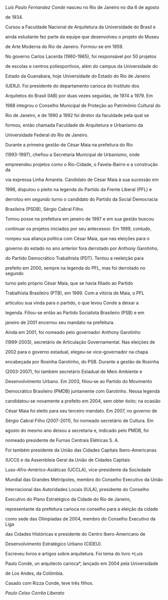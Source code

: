

*Luís Paulo Fernandez Conde* nasceu no Rio de Janeiro no dia 6 de agosto

de 1934.



Cursou a Faculdade Nacional de Arquitetura da Universidade do Brasil e

ainda estudante fez parte da equipe que desenvolveu o projeto do Museu

de Arte Moderna do Rio de Janeiro. Formou-se em 1959.



No governo Carlos Lacerda (1960-1965), foi responsável por 50 projetos

de escolas e centros poliesportivos, além do campus da Universidade do

Estado da Guanabara, hoje Universidade do Estado do Rio de Janeiro

(UERJ). Foi presidente do departamento carioca do Instituto dos

Arquitetos do Brasil (IAB) por duas vezes seguidas, de 1974 a 1979. Em

1988 integrou o Conselho Municipal de Proteção ao Patrimônio Cultural do

Rio de Janeiro, e de 1990 a 1992 foi diretor da faculdade pela qual se

formou, então chamada Faculdade de Arquitetura e Urbanismo da

Universidade Federal do Rio de Janeiro.



Durante a primeira gestão de César Maia na prefeitura do Rio

(1993-1997), chefiou a Secretaria Municipal de Urbanismo, onde

empreendeu projetos como o Rio-Cidade, o Favela-Bairro e a construção da

via expressa Linha Amarela. Candidato de César Maia à sua sucessão em

1996, disputou o pleito na legenda do Partido da Frente Liberal (PFL) e

derrotou em segundo turno o candidato do Partido da Social Democracia

Brasileira (PSDB), Sérgio Cabral Filho.



Tomou posse na prefeitura em janeiro de 1997 e em sua gestão buscou

continuar os projetos iniciados por seu antecessor. Em 1999, contudo,

rompeu sua aliança política com César Maia, que nas eleições para o

governo do estado no ano anterior fora derrotado por Anthony Garotinho,

do Partido Democrático Trabalhista (PDT). Tentou a reeleição para

prefeito em 2000, sempre na legenda do PFL, mas foi derrotado no segundo

turno pelo próprio César Maia, que se havia filiado ao Partido

Trabalhista Brasileiro (PTB), em 1999. Com a vitória de Maia, o PFL

articulou sua vinda para o partido, o que levou Conde a deixar a

legenda. Filiou-se então ao Partido Socialista Brasileiro (PSB) e em

janeiro de 2001 encerrou seu mandato na prefeitura.



Ainda em 2001, foi nomeado pelo governador Anthony Garotinho

(1999-2003), secretário de Articulação Governamental. Nas eleições de

2002 para o governo estadual, elegeu-se vice-governador na chapa

encabeçada por Rosinha Garotinho, do PSB. Durante a gestão de Rosinha

(2003-2007), foi também secretário Estadual de Meio Ambiente e

Desenvolvimento Urbano. Em 2003, filiou-se ao Partido do Movimento

Democrático Brasileiro (PMDB) juntamente com Garotinho. Nessa legenda

candidatou-se novamente a prefeito em 2004, sem obter êxito; na ocasião

César Maia foi eleito para seu terceiro mandato. Em 2007, no governo de

Sérgio Cabral Filho (2007-2011), foi nomeado secretário de Cultura. Em

agosto do mesmo ano deixou a secretaria e, indicado pelo PMDB, foi

nomeado presidente de Furnas Centrais Elétricas S. A.



Foi também presidente da União das Cidades Capitais Ibero-Americanas

(UCCI) e da Assembleia Geral da União de Cidades Capitais

Luso-Afro-Américo-Asiáticas (UCCLA), vice-presidente da Sociedade

Mundial das Grandes Metrópoles, membro do Conselho Executivo da União

Internacional das Autoridades Locais (IULA), presidente do Conselho

Executivo do Plano Estratégico da Cidade do Rio de Janeiro,

representante da prefeitura carioca no conselho para a eleição da cidade

como sede das Olimpíadas de 2004, membro do Conselho Executivo da Liga

das Cidades Históricas e presidente do Centro Ibero-Americano de

Desenvolvimento Estratégico Urbano (CIDEU).



Escreveu livros e artigos sobre arquitetura. Foi tema do livro *Luís

Paulo Conde, un arquitecto carioca*, lançado em 2004 pela Universidade

de Los Andes, da Colômbia.



Casado com Rizza Conde, teve três filhos.



*Paulo Celso Corrêa Liberato*



